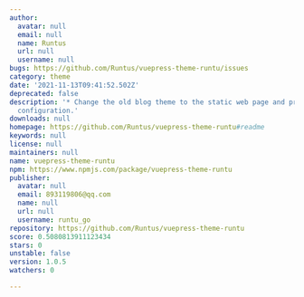```yaml
---
author:
  avatar: null
  email: null
  name: Runtus
  url: null
  username: null
bugs: https://github.com/Runtus/vuepress-theme-runtu/issues
category: theme
date: '2021-11-13T09:41:52.502Z'
deprecated: false
description: '* Change the old blog theme to the static web page and provide customize
  configuration.'
downloads: null
homepage: https://github.com/Runtus/vuepress-theme-runtu#readme
keywords: null
license: null
maintainers: null
name: vuepress-theme-runtu
npm: https://www.npmjs.com/package/vuepress-theme-runtu
publisher:
  avatar: null
  email: 893119806@qq.com
  name: null
  url: null
  username: runtu_go
repository: https://github.com/Runtus/vuepress-theme-runtu
score: 0.5080813911123434
stars: 0
unstable: false
version: 1.0.5
watchers: 0

---
```


